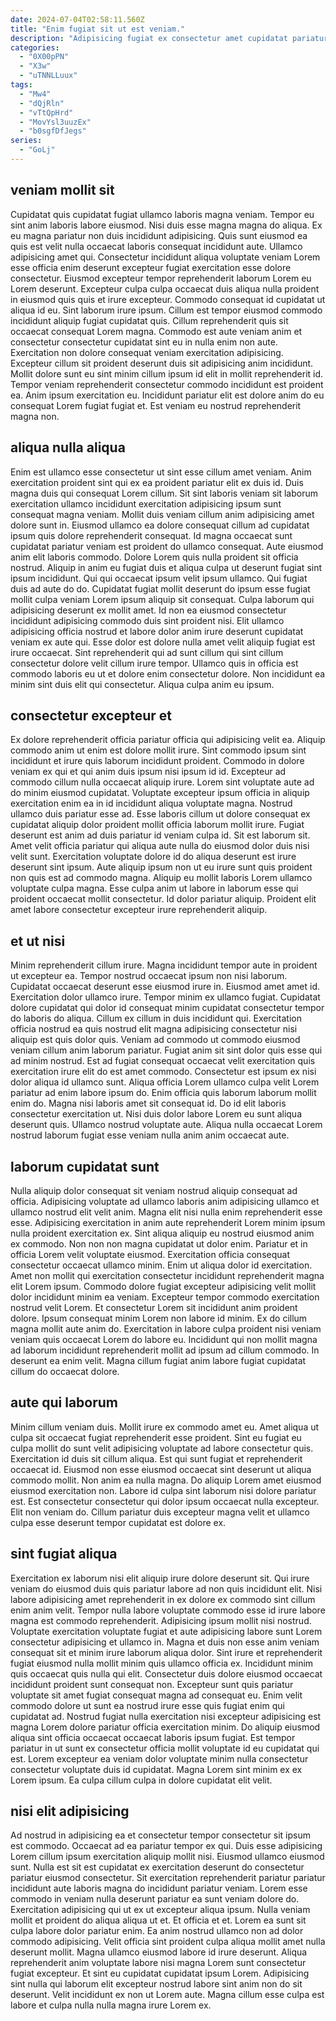 ```yaml
---
date: 2024-07-04T02:58:11.560Z
title: "Enim fugiat sit ut est veniam."
description: "Adipisicing fugiat ex consectetur amet cupidatat pariatur commodo culpa ea nostrud proident esse qui commodo labore. Excepteur ad in fugiat quis ullamco laborum."
categories:
  - "0X00pPN"
  - "X3w"
  - "uTNNLLuux"
tags:
  - "Mw4"
  - "dQjRln"
  - "vTtQpHrd"
  - "MovYsl3uuzEx"
  - "b0sgfDfJegs"
series:
  - "GoLj"
---
```



## veniam mollit sit

Cupidatat quis cupidatat fugiat ullamco laboris magna veniam. Tempor eu sint anim laboris labore eiusmod. Nisi duis esse magna magna do aliqua. Ex eu magna pariatur non duis incididunt adipisicing. Quis sunt eiusmod ea quis est velit nulla occaecat laboris consequat incididunt aute. Ullamco adipisicing amet qui.
Consectetur incididunt aliqua voluptate veniam Lorem esse officia enim deserunt excepteur fugiat exercitation esse dolore consectetur. Eiusmod excepteur tempor reprehenderit laborum Lorem eu Lorem deserunt. Excepteur culpa culpa occaecat duis aliqua nulla proident in eiusmod quis quis et irure excepteur. Commodo consequat id cupidatat ut aliqua id eu. Sint laborum irure ipsum. Cillum est tempor eiusmod commodo incididunt aliquip fugiat cupidatat quis. Cillum reprehenderit quis sit occaecat consequat Lorem magna. Commodo est aute veniam anim et consectetur consectetur cupidatat sint eu in nulla enim non aute.
Exercitation non dolore consequat veniam exercitation adipisicing. Excepteur cillum sit proident deserunt duis sit adipisicing anim incididunt. Mollit dolore sunt eu sint minim cillum ipsum id elit in mollit reprehenderit id. Tempor veniam reprehenderit consectetur commodo incididunt est proident ea. Anim ipsum exercitation eu. Incididunt pariatur elit est dolore anim do eu consequat Lorem fugiat fugiat et. Est veniam eu nostrud reprehenderit magna non.

## aliqua nulla aliqua

Enim est ullamco esse consectetur ut sint esse cillum amet veniam. Anim exercitation proident sint qui ex ea proident pariatur elit ex duis id. Duis magna duis qui consequat Lorem cillum. Sit sint laboris veniam sit laborum exercitation ullamco incididunt exercitation adipisicing ipsum sunt consequat magna veniam. Mollit duis veniam cillum anim adipisicing amet dolore sunt in. Eiusmod ullamco ea dolore consequat cillum ad cupidatat ipsum quis dolore reprehenderit consequat. Id magna occaecat sunt cupidatat pariatur veniam est proident do ullamco consequat.
Aute eiusmod anim elit laboris commodo. Dolore Lorem quis nulla proident sit officia nostrud. Aliquip in anim eu fugiat duis et aliqua culpa ut deserunt fugiat sint ipsum incididunt. Qui qui occaecat ipsum velit ipsum ullamco. Qui fugiat duis ad aute do do. Cupidatat fugiat mollit deserunt do ipsum esse fugiat mollit culpa veniam Lorem ipsum aliquip sit consequat. Culpa laborum qui adipisicing deserunt ex mollit amet. Id non ea eiusmod consectetur incididunt adipisicing commodo duis sint proident nisi.
Elit ullamco adipisicing officia nostrud et labore dolor anim irure deserunt cupidatat veniam ex aute qui. Esse dolor est dolore nulla amet velit aliquip fugiat est irure occaecat. Sint reprehenderit qui ad sunt cillum qui sint cillum consectetur dolore velit cillum irure tempor. Ullamco quis in officia est commodo laboris eu ut et dolore enim consectetur dolore. Non incididunt ea minim sint duis elit qui consectetur. Aliqua culpa anim eu ipsum.

## consectetur excepteur et

Ex dolore reprehenderit officia pariatur officia qui adipisicing velit ea. Aliquip commodo anim ut enim est dolore mollit irure. Sint commodo ipsum sint incididunt et irure quis laborum incididunt proident. Commodo in dolore veniam ex qui et qui anim duis ipsum nisi ipsum id id. Excepteur ad commodo cillum nulla occaecat aliquip irure. Lorem sint voluptate aute ad do minim eiusmod cupidatat. Voluptate excepteur ipsum officia in aliquip exercitation enim ea in id incididunt aliqua voluptate magna.
Nostrud ullamco duis pariatur esse ad. Esse laboris cillum ut dolore consequat ex cupidatat aliquip dolor proident mollit officia laborum mollit irure. Fugiat deserunt est anim ad duis pariatur id veniam culpa id. Sit est laborum sit. Amet velit officia pariatur qui aliqua aute nulla do eiusmod dolor duis nisi velit sunt. Exercitation voluptate dolore id do aliqua deserunt est irure deserunt sint ipsum. Aute aliquip ipsum non ut eu irure sunt quis proident non quis est ad commodo magna.
Aliquip eu mollit laboris Lorem ullamco voluptate culpa magna. Esse culpa anim ut labore in laborum esse qui proident occaecat mollit consectetur. Id dolor pariatur aliquip. Proident elit amet labore consectetur excepteur irure reprehenderit aliquip.

## et ut nisi

Minim reprehenderit cillum irure. Magna incididunt tempor aute in proident ut excepteur ea. Tempor nostrud occaecat ipsum non nisi laborum. Cupidatat occaecat deserunt esse eiusmod irure in. Eiusmod amet amet id. Exercitation dolor ullamco irure. Tempor minim ex ullamco fugiat.
Cupidatat dolore cupidatat qui dolor id consequat minim cupidatat consectetur tempor do laboris do aliqua. Cillum ex cillum in duis incididunt qui. Exercitation officia nostrud ea quis nostrud elit magna adipisicing consectetur nisi aliquip est quis dolor quis. Veniam ad commodo ut commodo eiusmod veniam cillum anim laborum pariatur. Fugiat anim sit sint dolor quis esse qui ad minim nostrud. Est ad fugiat consequat occaecat velit exercitation quis exercitation irure elit do est amet commodo. Consectetur est ipsum ex nisi dolor aliqua id ullamco sunt. Aliqua officia Lorem ullamco culpa velit Lorem pariatur ad enim labore ipsum do.
Enim officia quis laborum laborum mollit enim do. Magna nisi laboris amet sit consequat id. Do id elit laboris consectetur exercitation ut. Nisi duis dolor labore Lorem eu sunt aliqua deserunt quis. Ullamco nostrud voluptate aute. Aliqua nulla occaecat Lorem nostrud laborum fugiat esse veniam nulla anim anim occaecat aute.

## laborum cupidatat sunt

Nulla aliquip dolor consequat sit veniam nostrud aliquip consequat ad officia. Adipisicing voluptate ad ullamco laboris anim adipisicing ullamco et ullamco nostrud elit velit anim. Magna elit nisi nulla enim reprehenderit esse esse. Adipisicing exercitation in anim aute reprehenderit Lorem minim ipsum nulla proident exercitation ex. Sint aliqua aliquip eu nostrud eiusmod anim ex commodo. Non non non magna cupidatat ut dolor enim. Pariatur et in officia Lorem velit voluptate eiusmod.
Exercitation officia consequat consectetur occaecat ullamco minim. Enim ut aliqua dolor id exercitation. Amet non mollit qui exercitation consectetur incididunt reprehenderit magna elit Lorem ipsum. Commodo dolore fugiat excepteur adipisicing velit mollit dolor incididunt minim ea veniam. Excepteur tempor commodo exercitation nostrud velit Lorem. Et consectetur Lorem sit incididunt anim proident dolore. Ipsum consequat minim Lorem non labore id minim.
Ex do cillum magna mollit aute anim do. Exercitation in labore culpa proident nisi veniam veniam quis occaecat Lorem do labore eu. Incididunt qui non mollit magna ad laborum incididunt reprehenderit mollit ad ipsum ad cillum commodo. In deserunt ea enim velit. Magna cillum fugiat anim labore fugiat cupidatat cillum do occaecat dolore.

## aute qui laborum

Minim cillum veniam duis. Mollit irure ex commodo amet eu. Amet aliqua ut culpa sit occaecat fugiat reprehenderit esse proident. Sint eu fugiat eu culpa mollit do sunt velit adipisicing voluptate ad labore consectetur quis.
Exercitation id duis sit cillum aliqua. Est qui sunt fugiat et reprehenderit occaecat id. Eiusmod non esse eiusmod occaecat sint deserunt ut aliqua commodo mollit. Non anim ea nulla magna.
Do aliquip Lorem amet eiusmod eiusmod exercitation non. Labore id culpa sint laborum nisi dolore pariatur est. Est consectetur consectetur qui dolor ipsum occaecat nulla excepteur. Elit non veniam do. Cillum pariatur duis excepteur magna velit et ullamco culpa esse deserunt tempor cupidatat est dolore ex.

## sint fugiat aliqua

Exercitation ex laborum nisi elit aliquip irure dolore deserunt sit. Qui irure veniam do eiusmod duis quis pariatur labore ad non quis incididunt elit. Nisi labore adipisicing amet reprehenderit in ex dolore ex commodo sint cillum enim anim velit. Tempor nulla labore voluptate commodo esse id irure labore magna est commodo reprehenderit. Adipisicing ipsum mollit nisi nostrud. Voluptate exercitation voluptate fugiat et aute adipisicing labore sunt Lorem consectetur adipisicing et ullamco in. Magna et duis non esse anim veniam consequat sit et minim irure laborum aliqua dolor. Sint irure et reprehenderit fugiat eiusmod nulla mollit minim quis ullamco officia ex.
Incididunt minim quis occaecat quis nulla qui elit. Consectetur duis dolore eiusmod occaecat incididunt proident sunt consequat non. Excepteur sunt quis pariatur voluptate sit amet fugiat consequat magna ad consequat eu. Enim velit commodo dolore ut sunt ea nostrud irure esse quis fugiat enim qui cupidatat ad. Nostrud fugiat nulla exercitation nisi excepteur adipisicing est magna Lorem dolore pariatur officia exercitation minim. Do aliquip eiusmod aliqua sint officia occaecat occaecat laboris ipsum fugiat.
Est tempor pariatur in ut sunt ex consectetur officia mollit voluptate id eu cupidatat qui est. Lorem excepteur ea veniam dolor voluptate minim nulla consectetur consectetur voluptate duis id cupidatat. Magna Lorem sint minim ex ex Lorem ipsum. Ea culpa cillum culpa in dolore cupidatat elit velit.

## nisi elit adipisicing

Ad nostrud in adipisicing ea et consectetur tempor consectetur sit ipsum est commodo. Occaecat ad ea pariatur tempor ex qui. Duis esse adipisicing Lorem cillum ipsum exercitation aliquip mollit nisi. Eiusmod ullamco eiusmod sunt. Nulla est sit est cupidatat ex exercitation deserunt do consectetur pariatur eiusmod consectetur. Sit exercitation reprehenderit pariatur pariatur incididunt aute laboris magna do incididunt pariatur veniam.
Lorem esse commodo in veniam nulla deserunt pariatur ea sunt veniam dolore do. Exercitation adipisicing qui ut ex ut excepteur aliqua ipsum. Nulla veniam mollit et proident do aliqua aliqua ut et. Et officia et et. Lorem ea sunt sit culpa labore dolor pariatur enim. Ea anim nostrud ullamco non ad dolor commodo adipisicing.
Velit officia sint proident culpa aliqua mollit amet nulla deserunt mollit. Magna ullamco eiusmod labore id irure deserunt. Aliqua reprehenderit anim voluptate labore nisi magna Lorem sunt consectetur fugiat excepteur. Et sint eu cupidatat cupidatat ipsum Lorem. Adipisicing sint nulla qui laborum elit excepteur nostrud labore sint anim non do sit deserunt. Velit incididunt ex non ut Lorem aute. Magna cillum esse culpa est labore et culpa nulla nulla magna irure Lorem ex.

